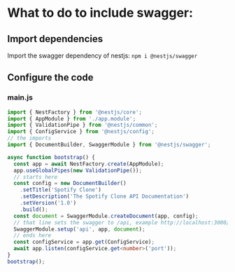 # What to do to include swagger:

## Import dependencies

Import the swagger dependency of nestjs: ``npm i @nestjs/swagger``

## Configure the code

### main.js

```ts
import { NestFactory } from '@nestjs/core';
import { AppModule } from './app.module';
import { ValidationPipe } from '@nestjs/common';
import { ConfigService } from '@nestjs/config';
// the imports
import { DocumentBuilder, SwaggerModule } from '@nestjs/swagger';

async function bootstrap() {
  const app = await NestFactory.create(AppModule);
  app.useGlobalPipes(new ValidationPipe());
  // starts here
  const config = new DocumentBuilder()
    .setTitle('Spotify Clone')
    .setDescription('The Spotify Clone API Documentation')
    .setVersion('1.0')
    .build();
  const document = SwaggerModule.createDocument(app, config);
  // that line sets the swagger to /api, example http://localhost:3000/api
  SwaggerModule.setup('api', app, document);
  // ends here
  const configService = app.get(ConfigService);
  await app.listen(configService.get<number>('port'));
}
bootstrap();
```

